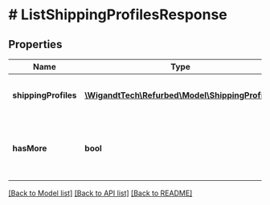 # # ListShippingProfilesResponse

## Properties

Name | Type | Description | Notes
------------ | ------------- | ------------- | -------------
**shippingProfiles** | [**\WigandtTech\Refurbed\Model\ShippingProfile[]**](ShippingProfile.md) | The shipping profiles found. | [optional]
**hasMore** | **bool** | Indicates whether there are more results available. | [optional]

[[Back to Model list]](../../README.md#models) [[Back to API list]](../../README.md#endpoints) [[Back to README]](../../README.md)
